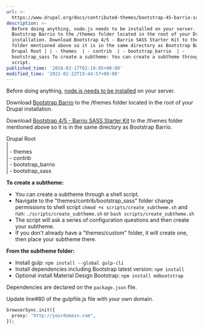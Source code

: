 ```yaml
---
url: >-
  https://www.drupal.org/docs/contributed-themes/bootstrap-45-barrio-sass-starter-kit/installation
description: >-
  Before doing anything, node.js needs to be installed on your server. Download
  Bootstrap Barrio to the /themes folder located in the root of your Drupal
  installation. Download Bootstrap 4/5 - Barrio SASS Starter Kit to the /themes
  folder mentioned above so it is in the same directory as Bootstrap Barrio.
  Drupal Root | | - themes  | - contrib  | - bootstrap_barrio  | -
  bootstrap_sass To create a subtheme: You can create a subtheme through a shell
  script.
published_time: '2018-02-17T02:19:05+00:00'
modified_time: '2022-02-22T19:44:57+00:00'
---
```

Before doing anything, [node.js needs to be installed](https://nodejs.org/en/download/package-manager/) on your server.

Download [Bootstrap Barrio](https://www.drupal.org/project/bootstrap%5Fbarrio) to the /themes folder located in the root of your Drupal installation.

Download [Bootstrap 4/5 - Barrio SASS Starter Kit](https://www.drupal.org/project/bootstrap%5Fsass) to the /themes folder mentioned above so it is in the same directory as Bootstrap Barrio. 

Drupal Root  
 |  
 | - themes   
 | - contrib  
 | - bootstrap\_barrio  
 | - bootstrap\_sass

**To create a subtheme:**

* You can create a subtheme through a shell script.
* Navigate to the "themes/contrib/bootstrap\_sass" folder change permissions to shell script `chmod +x scripts/create_subtheme.sh` and run: `./scripts/create_subtheme.sh` or `bash scripts/create_subtheme.sh`
* The script will ask a series of configuration questions and then create your subtheme.
* If you don't already have a "themes/custom" folder, it will create one, then place your subtheme there.

**From the subtheme folder:**

* Install gulp: `npm install --global gulp-cli`
* Install dependencies including Bootstrap latest version: `npm install`
* Optional install Material Design Bootstrap: `npm install mdbootstrap`

Dependencies are declared on the `package.json` file.

Update line#80 of the gulpfile.js file with your own domain.

```php
browserSync.init({
  proxy: "http://yourdomain.com",
});
```